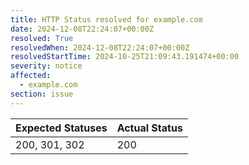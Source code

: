 ```yaml
---
title: HTTP Status resolved for example.com
date: 2024-12-08T22:24:07+00:00Z
resolved: True
resolvedWhen: 2024-12-08T22:24:07+00:00Z
resolvedStartTime: 2024-10-25T21:09:43.191474+00:00
severity: notice
affected:
  - example.com
section: issue
---
```


| Expected Statuses | Actual Status  |
|-------------------|----------------|
| 200, 301, 302 | 200 |
